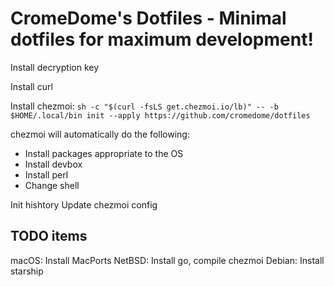 # CromeDome's Dotfiles - Minimal dotfiles for maximum development!

Install decryption key

Install curl

Install chezmoi:
`sh -c "$(curl -fsLS get.chezmoi.io/lb)" -- -b $HOME/.local/bin init --apply https://github.com/cromedome/dotfiles`

chezmoi will automatically do the following:
- Install packages appropriate to the OS
- Install devbox
- Install perl
- Change shell

Init hishtory
Update chezmoi config

## TODO items
macOS: Install MacPorts
NetBSD: Install go, compile chezmoi
Debian: Install starship
